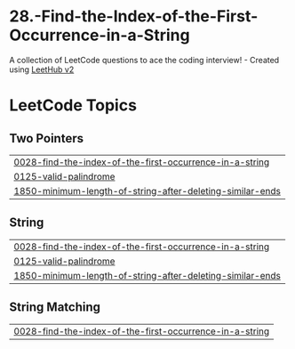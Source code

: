 # 28.-Find-the-Index-of-the-First-Occurrence-in-a-String
A collection of LeetCode questions to ace the coding interview! - Created using [LeetHub v2](https://github.com/arunbhardwaj/LeetHub-2.0)

<!---LeetCode Topics Start-->
# LeetCode Topics
## Two Pointers
|  |
| ------- |
| [0028-find-the-index-of-the-first-occurrence-in-a-string](https://github.com/Ademcan-Sen/28.-Find-the-Index-of-the-First-Occurrence-in-a-String/tree/master/0028-find-the-index-of-the-first-occurrence-in-a-string) |
| [0125-valid-palindrome](https://github.com/Ademcan-Sen/28.-Find-the-Index-of-the-First-Occurrence-in-a-String/tree/master/0125-valid-palindrome) |
| [1850-minimum-length-of-string-after-deleting-similar-ends](https://github.com/Ademcan-Sen/28.-Find-the-Index-of-the-First-Occurrence-in-a-String/tree/master/1850-minimum-length-of-string-after-deleting-similar-ends) |
## String
|  |
| ------- |
| [0028-find-the-index-of-the-first-occurrence-in-a-string](https://github.com/Ademcan-Sen/28.-Find-the-Index-of-the-First-Occurrence-in-a-String/tree/master/0028-find-the-index-of-the-first-occurrence-in-a-string) |
| [0125-valid-palindrome](https://github.com/Ademcan-Sen/28.-Find-the-Index-of-the-First-Occurrence-in-a-String/tree/master/0125-valid-palindrome) |
| [1850-minimum-length-of-string-after-deleting-similar-ends](https://github.com/Ademcan-Sen/28.-Find-the-Index-of-the-First-Occurrence-in-a-String/tree/master/1850-minimum-length-of-string-after-deleting-similar-ends) |
## String Matching
|  |
| ------- |
| [0028-find-the-index-of-the-first-occurrence-in-a-string](https://github.com/Ademcan-Sen/28.-Find-the-Index-of-the-First-Occurrence-in-a-String/tree/master/0028-find-the-index-of-the-first-occurrence-in-a-string) |
<!---LeetCode Topics End-->